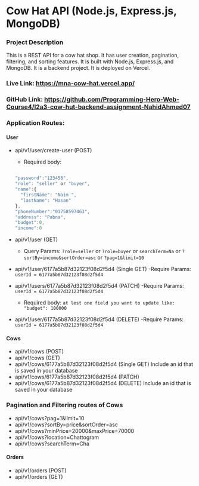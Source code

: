 # Cow Hat API (Node.js, Express.js, MongoDB)

### Project Description

This is a REST API for a cow hat shop. It has user creation, pagination, filtering, and sorting features. It is built with Node.js, Express.js, and MongoDB. It is a backend project. It is deployed on Vercel.

### Live Link: https://mna-cow-hat.vercel.app/

### GitHub Link: https://github.com/Programming-Hero-Web-Course4/l2a3-cow-hut-backend-assignment-NahidAhmed07

### Application Routes:

#### User

- api/v1/user/create-user (POST)

  - Required body:

  ```ts

  "password":"123456",
  "role": "seller" or "buyer",
  "name":{
    "firstName": "Naim ",
    "lastName": "Hasan"
  },
  "phoneNumber":"01758597463",
  "address": "Pabna",
  "budget":0,
  "income":0

  ```

- api/v1/user (GET)
  - Query Params: `?role=seller` or `?role=buyer` or `searchTerm=Na` or `?sortBy=income&sortOrder=asc` or `?pag=1&limit=10`
- api/v1/user/6177a5b87d32123f08d2f5d4 (Single GET)
  -Require Params: `userId = 6177a5b87d32123f08d2f5d4`
- api/v1/users/6177a5b87d32123f08d2f5d4 (PATCH)
  -Require Params: `userId = 6177a5b87d32123f08d2f5d4`
  - Required body: `at lest one field you want to update like: "budget": 100000`
- api/v1/user/6177a5b87d32123f08d2f5d4 (DELETE)
  -Require Params: `userId = 6177a5b87d32123f08d2f5d4`

#### Cows

- api/v1/cows (POST)
- api/v1/cows (GET)
- api/v1/cows/6177a5b87d32123f08d2f5d4 (Single GET) Include an id that is saved in your database
- api/v1/cows/6177a5b87d32123f08d2f5d4 (PATCH)
- api/v1/cows/6177a5b87d32123f08d2f5d4 (DELETE) Include an id that is saved in your database

### Pagination and Filtering routes of Cows

- api/v1/cows?pag=1&limit=10
- api/v1/cows?sortBy=price&sortOrder=asc
- api/v1/cows?minPrice=20000&maxPrice=70000
- api/v1/cows?location=Chattogram
- api/v1/cows?searchTerm=Cha

#### Orders

- api/v1/orders (POST)
- api/v1/orders (GET)
